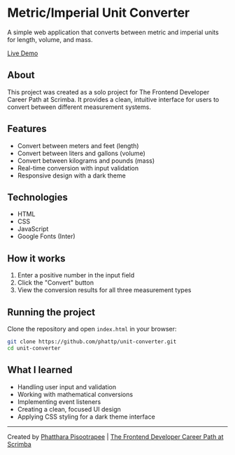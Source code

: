 # Metric/Imperial Unit Converter

A simple web application that converts between metric and imperial units for length, volume, and mass.

[Live Demo](https://heartfelt-marigold-8a0135.netlify.app/)

## About

This project was created as a solo project for The Frontend Developer Career Path at Scrimba. It provides a clean, intuitive interface for users to convert between different measurement systems.

## Features

- Convert between meters and feet (length)
- Convert between liters and gallons (volume)
- Convert between kilograms and pounds (mass)
- Real-time conversion with input validation
- Responsive design with a dark theme

## Technologies

- HTML
- CSS
- JavaScript
- Google Fonts (Inter)

## How it works

1. Enter a positive number in the input field
2. Click the "Convert" button
3. View the conversion results for all three measurement types

## Running the project

Clone the repository and open `index.html` in your browser:

```bash
git clone https://github.com/phattp/unit-converter.git
cd unit-converter
```

## What I learned

- Handling user input and validation
- Working with mathematical conversions
- Implementing event listeners
- Creating a clean, focused UI design
- Applying CSS styling for a dark theme interface

---

Created by [Phatthara Pisootrapee](https://github.com/phattp) | [The Frontend Developer Career Path at Scrimba](https://scrimba.com/learn/frontend)
